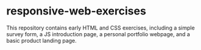 # responsive-web-exercises
This repository contains early HTML and CSS exercises, including a simple survey form, a JS introduction page, a personal portfolio webpage, and a basic product landing page.
